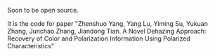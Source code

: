 Soon to be open source.

It is the code for paper "Zhenshuo Yang, Yang Lu, Yiming Su, Yukuan Zhang, Junchao Zhang, Jiandong Tian. A Novel Dehazing Approach: Recovery of Color and Polarization Information Using Polarized Characteristics"
